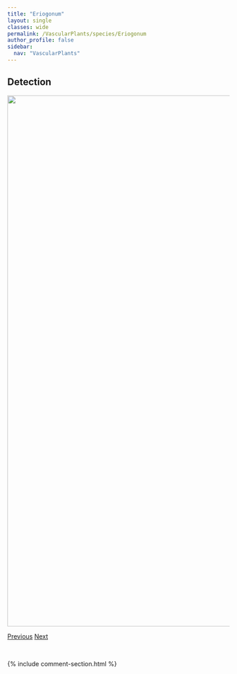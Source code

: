 ```yaml
---
title: "Eriogonum"
layout: single
classes: wide
permalink: /VascularPlants/species/Eriogonum
author_profile: false
sidebar:
  nav: "VascularPlants"
---
```


<h2>Detection</h2>

<a href="https://drive.google.com/uc?export=view&id=1AyEyuDqy3xU2oaTxZsEN9q8WNJcPIGHm">
<img src="https://drive.google.com/uc?export=view&id=1AyEyuDqy3xU2oaTxZsEN9q8WNJcPIGHm" height = "1200" width = "800">
</a>


<a href="/DevelopmentWebsite/VascularPlants/species/EriocomaRichardsonii" class="pagination--pager" title="Eriocoma richardsonii">Previous</a> <a href="/DevelopmentWebsite/VascularPlants/species/EriogonumAndrosaceum" class="pagination--pager" title="Eriogonum androsaceum">Next</a>

<p>&nbsp;</p>

{% include comment-section.html %}
